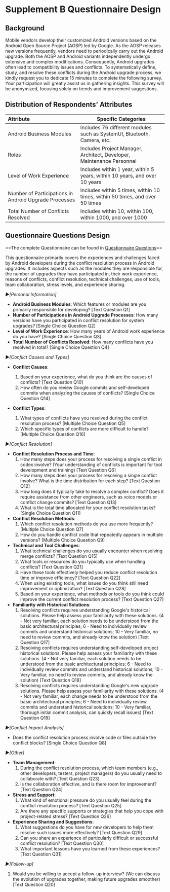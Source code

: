 # Supplement B    Questionnaire Design

## Background

Mobile vendors develop their customized Android versions based on the Android Open Source Project (AOSP) led by Google. As the AOSP releases new versions frequently, vendors need to periodically carry out the Android upgrade. Both the AOSP and Android variants independently undergo extensive and complex modifications. Consequently, Android upgrades often lead to compatibility issues and conflicts. To systematically define, study, and resolve these conflicts during the Android upgrade process, we kindly request you to dedicate 15 minutes to complete the following survey. Your participation will greatly assist us in gathering insights. This survey will be anonymized, focusing solely on trends and improvement suggestions.

## Distribution of Respondents' Attributes

| Attribute                                             | Specific Categories                                          |
| :---------------------------------------------------- | ------------------------------------------------------------ |
| Android Business Modules                              | Includes 76 different modules such as SystemUI, Bluetooth, Camera, etc. |
| Roles                                                 | Includes Project Manager, Architect, Developer, Maintenance Personnel |
| Level of Work Experience                              | Includes within 1 year, within 5 years, within 10 years, and over 10 years |
| Number of Participations in Android Upgrade Processes | Includes within 5 times, within 10 times, within 50 times, and over 50 times |
| Total Number of Conflicts Resolved                    | Includes within 10, within 100, within 1000, and over 1000   |

## Questionnaire Questions Design

==The complete Questionnaire can be found in [Questionnaire Questions](./Questionnaire%20Questions.md  )==

This questionnaire primarily covers the experiences and challenges faced by Android developers during the conflict resolution process in Android upgrades. It includes aspects such as the modules they are responsible for, the number of upgrades they have participated in, their work experience, reasons of conflicts, conflict resolution, technical challenges, use of tools, team collaboration, stress levels, and experience sharing.

*►[Personal Information]*

- **Android Business Modules**: Which features or modules are you primarily responsible for developing? [Text Question Q1]
- **Number of Participations in Android Upgrade Processes**: How many versions have you participated in conflict resolution for system upgrades? [Single Choice Question Q2]
- **Level of Work Experience**: How many years of Android work experience do you have? [Single Choice Question Q3]
- **Total Number of Conflicts Resolved**: How many conflicts have you resolved in total? [Single Choice Question Q4]

*►[Conflict Causes and Types]*

- **Conflict Causes**: 
   1. Based on your experience, what do you think are the causes of conflicts? [Text Question Q10]
   2. How often do you review Google commits and self-developed commits when analyzing the causes of conflicts? [Single Choice Question Q14]

- **Conflict Types**:
   1. What types of conflicts have you resolved during the conflict resolution process? [Multiple Choice Question Q5]
   2. Which specific types of conflicts are more difficult to handle? [Multiple Choice Question Q16]

*►[Conflict Resolution]*

- **Conflict Resolution Process and Time**:
   1. How many steps does your process for resolving a single conflict in codex involve? (Your understanding of conflicts is important for tool development and training) [Text Question Q6]
   2. How many steps does your process for resolving a single conflict involve? What is the time distribution for each step? [Text Question Q12]
   3. How long does it typically take to resolve a complex conflict? Does it require assistance from other engineers, such as voice models or conflict change commits? [Text Question Q13]
   4. What is the total time allocated for your conflict resolution tasks? [Single Choice Question Q11]
- **Conflict Resolution Methods**:
   1. Which conflict resolution methods do you use more frequently? [Multiple Choice Question Q7]
   2. How do you handle conflict code that repeatedly appears in multiple versions? [Multiple Choice Question Q9]
- **Technical and Tool Challenges**:
   1. What technical challenges do you usually encounter when resolving merge conflicts? [Text Question Q15]
   2. What tools or resources do you typically use when handling conflicts? [Text Question Q21]
   3. Have these tools effectively helped you reduce conflict resolution time or improve efficiency? [Text Question Q22]
   4. When using existing tools, what issues do you think still need improvement or optimization? [Text Question Q28]
   5. Based on your experience, what methods or tools do you think could improve the current conflict resolution process? [Text Question Q27]
- **Familiarity with Historical Solutions**:
   1. Resolving conflicts requires understanding Google's historical solutions. Please help assess your familiarity with these solutions. (4 - Not very familiar, each solution needs to be understood from the basic architectural principles; 6 - Need to individually review commits and understand historical solutions; 10 - Very familiar, no need to review commits, and already know the solution) [Text Question Q17]
   2. Resolving conflicts requires understanding self-developed project historical solutions. Please help assess your familiarity with these solutions. (4 - Not very familiar, each solution needs to be understood from the basic architectural principles; 6 - Need to individually review commits and understand historical solutions; 10 - Very familiar, no need to review commits, and already know the solution) [Text Question Q18]
   3. Resolving conflicts requires understanding Google's new upgrade solutions. Please help assess your familiarity with these solutions. (4 - Not very familiar, each change needs to be understood from the basic architectural principles; 6 - Need to individually review commits and understand historical solutions; 10 - Very familiar, thorough initial commit analysis, can quickly recall issues) [Text Question Q19]

*►[Conflict Impact Analysis]*

- Does the conflict resolution process involve code or files outside the conflict blocks? [Single Choice Question Q8]

*►[Other]*

- **Team Management**:
   1. During the conflict resolution process, which team members (e.g., other developers, testers, project managers) do you usually need to collaborate with? [Text Question Q23]
   2. Is the collaboration effective, and is there room for improvement? [Text Question Q24]
- **Stress and Support**:
   1. What kind of emotional pressure do you usually feel during the conflict resolution process? [Text Question Q25]
   2. Are there any specific supports or strategies that help you cope with project-related stress? [Text Question Q26]
- **Experience Sharing and Suggestions**:
   1. What suggestions do you have for new developers to help them resolve such issues more effectively? [Text Question Q29]
   2. Can you share an experience of particularly difficult or successful conflict resolution? [Text Question Q30]
   3. What important lessons have you learned from these experiences? [Text Question Q31]

*►[Follow-up]*

1. Would you be willing to accept a follow-up interview? (We can discuss the evolution of upgrades together, making future upgrades smoother) [Text Question Q20]

































